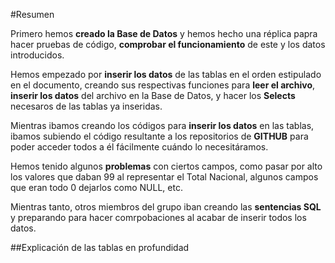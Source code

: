 #Resumen

Primero hemos **creado la Base de Datos** y hemos hecho una réplica papra hacer pruebas de código, **comprobar el funcionamiento** de este y los datos introducidos.

Hemos empezado por **inserir los datos** de las tablas en el orden estipulado en el documento, creando sus respectivas funciones para **leer el archivo**, **inserir los
datos** del archivo en la Base de Datos, y hacer los **Selects** necesaros de las tablas ya inseridas.

Mientras ibamos creando los códigos para **inserir los datos** en las tablas, ibamos subiendo el código resultante a los repositorios de **GITHUB** para poder acceder
todos a él fácilmente cuándo lo necesitáramos.

Hemos tenido algunos **problemas** con ciertos campos, como pasar por alto los valores que daban 99 al representar el Total Nacional,
algunos campos que eran todo 0 dejarlos como NULL, etc.

Mientras tanto, otros miembros del grupo iban creando las **sentencias SQL** y preparando para hacer comrpobaciones al acabar de inserir todos los datos.

##Explicación de las tablas en profundidad
